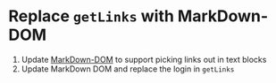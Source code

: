 # Replace `getLinks` with MarkDown-DOM

1. Update [MarkDown-DOM](https://gitlab.com/TomasHubelbauer/markdown-dom) to support picking links out in text blocks
2. Update MarkDown DOM and replace the login in `getLinks`
